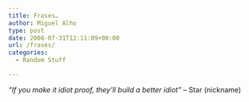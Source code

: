 ```yaml
---
title: Frases…
author: Miguel Alho
type: post
date: 2008-07-31T12:11:09+00:00
url: /frases/
categories:
  - Random Stuff

---
```

_&#8220;If you make it idiot proof, they&#8217;ll build a better idiot&#8221;_ &#8211; Star (nickname)